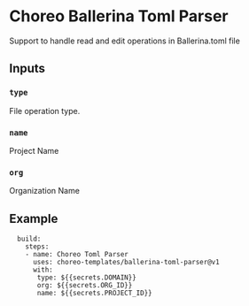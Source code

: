 # Choreo Ballerina Toml Parser

Support to handle read and edit operations in Ballerina.toml file

## Inputs

### `type`

File operation type.

### `name`

Project Name

### `org`

Organization Name


## Example

```
  build:
    steps:
    - name: Choreo Toml Parser
      uses: choreo-templates/ballerina-toml-parser@v1
      with:
       type: ${{secrets.DOMAIN}}
       org: ${{secrets.ORG_ID}}
       name: ${{secrets.PROJECT_ID}}
```